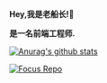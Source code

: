 <strong>Hey,我是老船长!👋 </strong>

<strong>是一名前端工程师. </strong>



[![Anurag's github stats](https://github-readme-stats.vercel.app/api?username=lionel-king11)](https://github.com/lionel-king11/github-readme-stats)


[![Focus Repo](https://github-readme-stats.vercel.app/api/pin/?username=lionel-king11&repo=Arc&show_owner=true)](https://github.com/lionel-king11/Arc)

